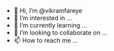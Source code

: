 - 👋 Hi, I’m @vikramfareye
- 👀 I’m interested in ...
- 🌱 I’m currently learning ...
- 💞️ I’m looking to collaborate on ...
- 📫 How to reach me ...

<!---
vikramfareye/vikramfareye is a ✨ special ✨ repository because its `README.md` (this file) appears on your GitHub profile.
You can click the Preview link to take a look at your changes.
--->
